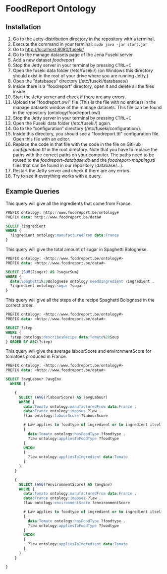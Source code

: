 # FoodReport Ontology

## Installation

1. Go to the Jetty-distribution directory in the repository with a terminal.
2. Execute the command in your terminal:  ```sudo java -jar start.jar```
3. Go to [http://localhost:8080/fuseki/](http://localhost:8080/fuseki/)
4. Go to the manage datasets page of the Jena Fuseki server.
5. Add a new dataset _foodreport_
6. Stop the Jetty server in your terminal by pressing <kbd>CTRL</kbd>+<kbd>C</kbd>
7. Open the fuseki data folder (/etc/fuseki/) (on Windows this directory should exist in the root of your drive where you are running Jetty.)
8. Open the ”databases” directory (/etc/fuseki/databases/)
9. Inside there is a ”foodreport” directory, open it and delete all the files inside.
10. Start the Jetty server and check if there are any errors.
11. Upload the ”foodreport.owl” file (This is the file with no entities) in the manage datasets window of the manage datasets. This file can be found in the repository (ontology/foodreport.owl)
12. Stop the Jetty server in your terminal by pressing <kbd>CTRL</kbd>+<kbd>C</kbd>
13. Open the Fuseki data folder (/etc/fuseki/) again.
14. Go to the ”configuration” directory (/etc/fuseki/configuration/).
15. Inside this directory, you should see a ”foodreport.ttl” configuration file. Open this file with an editor.
16. Replace the code in that file with the code in the file on GitHub _configuration.ttl_ in the root directory. Note that you have to replace the paths with the correct paths on your computer. The paths need to be routed to the _foodreport-database.db_ and the _foodreport-mapping.ttl_ files that can be found in our repository (database/...).
17. Restart the Jetty server and check if there are any errors.
18. Try to see if everything works with a query.

## Example Queries

This query will give all the ingredients that come from France.

```sql
PREFIX ontology: http://www.foodreport.be/ontology#
PREFIX data: http://www.foodreport.be/data#

SELECT ?ingredient
WHERE {
  ?ingredient ontology:manufacturedFrom data:France
}
```

This query will give the total amount of sugar in Spaghetti Bolognese.

```sql
PREFIX ontology: <http://www.foodreport.be/ontology#>
PREFIX data: <http://www.foodreport.be/data#>

SELECT (SUM(?sugar) AS ?sugarSum)
WHERE {
  data:Spaghetti%20Bolognese ontology:needsIngredient ?ingredient .
  ?ingredient ontology:sugar ?sugar
}
```

This query will give all the steps of the recipe Spaghetti Bolognese in the correct order.

```sql
PREFIX ontology: <http://www.foodreport.be/ontology#>
PREFIX data: <http://www.foodreport.be/data#>

SELECT ?step
WHERE {
  ?step ontology:describesRecipe data:Tomato%20Soup
} ORDER BY ASC(?step)
```

This query will give the average labourScore and environmentScore for tomatoes produced in France.

```sql
PREFIX ontology: <http://www.foodreport.be/ontology#>
PREFIX data: <http://www.foodreport.be/data#>

SELECT ?avgLabour ?avgEnv
  WHERE {

    {
      SELECT (AVG(?labourScore) AS ?avgLabour)
      WHERE {
        data:Tomato ontology:manufacturedFrom data:France .
        data:France ontology:imposes ?law .
        ?law ontology:labourScore ?labourScore

        # Law applies to foodtype of ingredient or to ingredient itself
        { 
          data:Tomato ontology:hasFoodType ?foodtype .
          ?law ontology:appliesToFoodType ?foodtype 
        }
        UNION
        { 
          ?law ontology:appliesToIngredient data:Tomato
        }
      }
    }

    {
      SELECT (AVG(?environmentScore) AS ?avgEnv)
      WHERE {
        data:Tomato ontology:manufacturedFrom data:France .
        data:France ontology:imposes ?law .
        ?law ontology:environmentScore ?environmentScore

        # Law applies to foodtype of ingredient or to ingredient itself
        { 
          data:Tomato ontology:hasFoodType ?foodtype .
          ?law ontology:appliesToFoodType ?foodtype 
        }
        UNION
        { 
          ?law ontology:appliesToIngredient data:Tomato
        }
      }
    }

}
```
